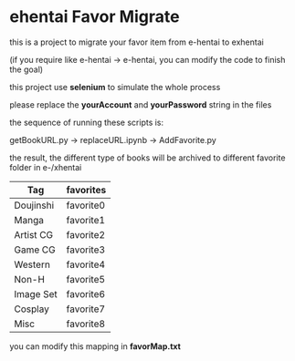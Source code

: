 # ehentai Favor Migrate

this is a project to migrate your favor item from e-hentai to exhentai

(if you require like e-hentai -> e-hentai, you can modify the code to finish the goal)

this project use **selenium** to simulate the whole process

please replace the **yourAccount** and **yourPassword** string in the files

the sequence of running these scripts is:

getBookURL.py -> replaceURL.ipynb -> AddFavorite.py



the result, the different type of books will be archived to different favorite folder in e-/xhentai

| Tag       | favorites |
| --------- | --------- |
| Doujinshi | favorite0 |
| Manga     | favorite1 |
| Artist CG | favorite2 |
| Game CG   | favorite3 |
| Western   | favorite4 |
| Non-H     | favorite5 |
| Image Set | favorite6 |
| Cosplay   | favorite7 |
| Misc      | favorite8 |

you can modify this mapping in **favorMap.txt**
